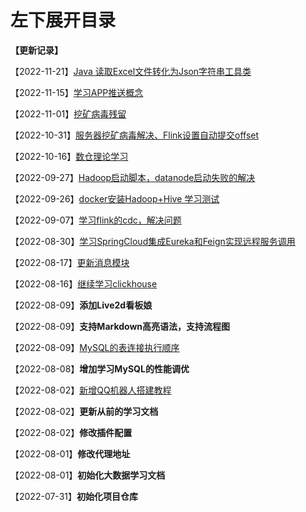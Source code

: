 # 左下展开目录

**【更新记录】**

【2022-11-21】[Java 读取Excel文件转化为Json字符串工具类](cxy/日常记录/杂谈?id=读取excel文件转化成json格式字符串)

【2022-11-15】[学习APP推送概念](cxy/其他/技术实现)

【2022-11-01】[挖矿病毒残留](cxy/日常记录/杂谈.md)

【2022-10-31】[服务器挖矿病毒解决、Flink设置自动提交offset](cxy/日常记录/杂谈.md)

【2022-10-16】[数仓理论学习](cxy/大数据/数仓学习.md)

【2022-09-27】[Hadoop启动脚本，datanode启动失败的解决](学习记录/问题记录.md)

【2022-09-26】[docker安装Hadoop+Hive 学习测试](cxy/大数据/Hive.md)

【2022-09-07】[学习flink的cdc，解决问题](学习记录/问题记录.md)

【2022-08-30】[学习SpringCloud集成Eureka和Feign实现远程服务调用](cxy/后端/SpringCloud/SpringCloud?id=建立服务注册发现中心)

【2022-08-17】[更新消息模块](学习交流平台/学习交流平台?id=流程图)

【2022-08-16】[继续学习clickhouse](cxy/大数据/clickhouse?id=客户端)

【2022-08-09】**添加Live2d看板娘**

【2022-08-09】**支持Markdown高亮语法，支持流程图**

【2022-08-09】[MySQL的表连接执行顺序](cxy/日常记录/杂谈?id=mysql-查询性能分析)

【2022-08-08】**增加学习MySQL的性能调优**

【2022-08-02】[新增QQ机器人搭建教程](学习记录/NoneBot的搭建与使用.md)

【2022-08-02】**更新从前的学习文档**

【2022-08-02】**修改插件配置**

【2022-08-01】**修改代理地址**

【2022-08-01】**初始化大数据学习文档**

【2022-07-31】**初始化项目仓库**
